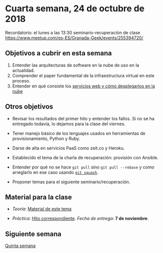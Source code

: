 # Cuarta semana, 24 de octubre de 2018

Recordatorio: el lunes a las 13:30 seminario-recuperación de clase
https://www.meetup.com/es-ES/Granada-Geek/events/255394720/

## Objetivos a cubrir en esta semana

1. Entender las arquitecturas de software en la nube de uso en la
   actualidad.
3. Comprender el paper fundamental de la infraestructura virtual en
   este proceso.
4. Entender en qué consiste los [servicios web y cómo desplegarlos en la nube](https://jj.github.io/CC/documentos/temas/PaaS)

## Otros objetivos

* Revisar los resultados del primer hito y entender los fallos. Si no
  se ha entregado todavía, lo dejamos para la clase del viernes. 

* Tener manejo básico de los lenguajes usados en herramientas de
  provisionamiento, Python y Ruby.
  
* Darse de alta en servicios PaaS como zeit.co y Heroku.
  
* Establecido el tema de la charla de recuperación: provisión con Ansible.
  
* Entender por qué no se hace `git pull` sino `git pull --rebase` y
  como arreglarlo en ese caso
  usando
  [`git squash`](https://stackoverflow.com/questions/5189560/squash-my-last-x-commits-together-using-git). 
  
* Proponer temas para el siguiente seminario/recuperación.

  
## Material para la clase


* *Teoría*: [Material de este tema](https://jj.github.io/CC/documentos/temas/PaaS)

* *Práctica*:
  [Hito correspondiente](https://jj.github.io/CC/documentos/proyecto/2.PaaS). *Fecha
  de entrega*: **7 de noviembre**. 


## Siguiente semana

[Quinta semana](05-semana.md)
